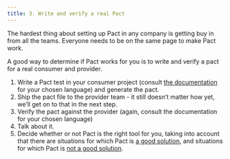 ```yaml
---
title: 3. Write and verify a real Pact
---
```


The hardest thing about setting up Pact in any company is getting buy in from all the teams. Everyone needs to be on the same page to make Pact work.

A good way to determine if Pact works for you is to write and verify a pact for a real consumer and provider.

1. Write a Pact test in your consumer project \(consult [the documentation](implementation_guides/) for your chosen language\) and generate the pact.
2. Ship the pact file to the provider team - it still doesn’t matter how yet, we’ll get on to that in the next step.
3. Verify the pact against the provider \(again, consult the documentation for your chosen language\)
4. Talk about it.
5. Decide whether or not Pact is the right tool for you, taking into account that there are situations for which Pact is [a good solution](faq/#what-is-pact-good-for), and situations for which Pact is [not a good solution](faq/#what-is-pact-not-good-for).
